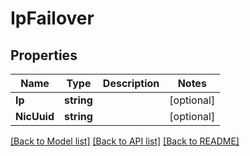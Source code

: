 # IpFailover

## Properties

Name | Type | Description | Notes
------------ | ------------- | ------------- | -------------
**Ip** | **string** |  | [optional] 
**NicUuid** | **string** |  | [optional] 

[[Back to Model list]](../README.md#documentation-for-models) [[Back to API list]](../README.md#documentation-for-api-endpoints) [[Back to README]](../README.md)


